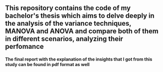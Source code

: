 ## This repository contains the code of my bachelor's thesis which aims to delve deeply in the analysis of the variance techniques, MANOVA and ANOVA and compare both of them in different scenarios, analyzing their perfomance

#### The final report with the explanation of the insights that I got from this study can be found in pdf format as well
